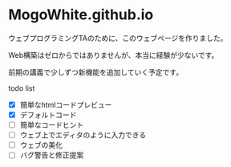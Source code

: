 # MogoWhite.github.io

ウェブプログラミングTAのために、このウェブページを作りました。

Web構築はゼロからではありませんが、本当に経験が少ないです。

前期の講義で少しずつ新機能を追加していく予定です。

todo list

- [x] 簡単なhtmlコードプレビュー
- [x] デフォルトコード
- [ ] 簡単なコードヒント
- [ ] ウェブ上でエディタのように入力できる
- [ ] ウェブの美化
- [ ] バグ警告と修正提案
